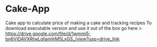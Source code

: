 # Cake-App
Cake app to calculate price of making a cake and tracking recipes
To download executable version and use it out of the box go here > https://drive.google.com/file/d/1wmmj5-bn6ViDAVXRtwLqfamjhM5LxGS_/view?usp=drive_link
